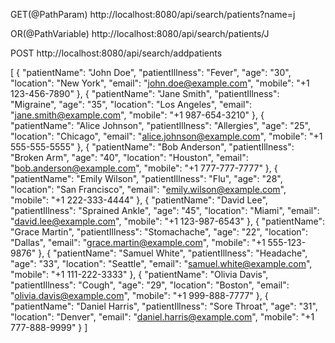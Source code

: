 GET(@PathParam)
http://localhost:8080/api/search/patients?name=j

OR(@PathVariable)
http://localhost:8080/api/search/patients/J


POST
http://localhost:8080/api/search/addpatients


[
    {
        "patientName": "John Doe",
        "patientIllness": "Fever",
        "age": "30",
        "location": "New York",
        "email": "john.doe@example.com",
        "mobile": "+1 123-456-7890"
    },
    {
        "patientName": "Jane Smith",
        "patientIllness": "Migraine",
        "age": "35",
        "location": "Los Angeles",
        "email": "jane.smith@example.com",
        "mobile": "+1 987-654-3210"
    },
    {
        "patientName": "Alice Johnson",
        "patientIllness": "Allergies",
        "age": "25",
        "location": "Chicago",
        "email": "alice.johnson@example.com",
        "mobile": "+1 555-555-5555"
    },
    {
        "patientName": "Bob Anderson",
        "patientIllness": "Broken Arm",
        "age": "40",
        "location": "Houston",
        "email": "bob.anderson@example.com",
        "mobile": "+1 777-777-7777"
    },
    {
        "patientName": "Emily Wilson",
        "patientIllness": "Flu",
        "age": "28",
        "location": "San Francisco",
        "email": "emily.wilson@example.com",
        "mobile": "+1 222-333-4444"
    },
    {
        "patientName": "David Lee",
        "patientIllness": "Sprained Ankle",
        "age": "45",
        "location": "Miami",
        "email": "david.lee@example.com",
        "mobile": "+1 123-987-6543"
    },
    {
        "patientName": "Grace Martin",
        "patientIllness": "Stomachache",
        "age": "22",
        "location": "Dallas",
        "email": "grace.martin@example.com",
        "mobile": "+1 555-123-9876"
    },
    {
        "patientName": "Samuel White",
        "patientIllness": "Headache",
        "age": "33",
        "location": "Seattle",
        "email": "samuel.white@example.com",
        "mobile": "+1 111-222-3333"
    },
    {
        "patientName": "Olivia Davis",
        "patientIllness": "Cough",
        "age": "29",
        "location": "Boston",
        "email": "olivia.davis@example.com",
        "mobile": "+1 999-888-7777"
    },
    {
        "patientName": "Daniel Harris",
        "patientIllness": "Sore Throat",
        "age": "31",
        "location": "Denver",
        "email": "daniel.harris@example.com",
        "mobile": "+1 777-888-9999"
    }
]

